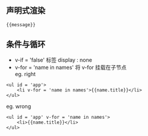 ## 声明式渲染  
```
{{message}}
```
## 条件与循环
- v-if = 'false' 标签   display : none          
- v-for = 'name in names' 将 v-for 挂载在子节点    
eg. right     
```
<ul id = 'app'>
    <li v-for = 'name in names'>{{name.title}}</li>
</ul>
```      
eg. wrong     
```
<ul id = 'app' v-for = 'name in names'>
    <li>{{name.title}}</li>
</ul>
```  
